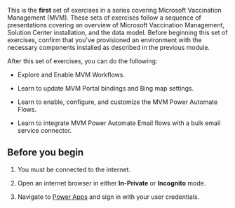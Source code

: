 This is the **first** set of exercises in a series covering Microsoft Vaccination Management (MVM). These sets of exercises follow a sequence of presentations covering an overview of Microsoft Vaccination Management, Solution Center installation, and the data model. Before beginning this set of exercises, confirm that you've provisioned an environment with the necessary components installed as described in the previous module.

After this set of exercises, you can do the following:

- Explore and Enable MVM Workflows.

- Learn to update MVM Portal bindings and Bing map settings.

- Learn to enable, configure, and customize the MVM Power Automate Flows.

- Learn to integrate MVM Power Automate Email flows with a bulk email service connector.

## Before you begin

1. You must be connected to the internet.

1. Open an internet browser in either **In-Private** or **Incognito** mode.

1. Navigate to [Power Apps](https://make.powerapps.com) and sign in with your user credentials.
